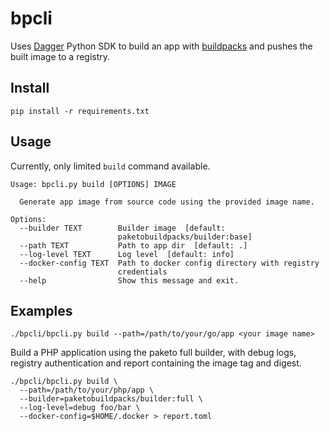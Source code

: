 # bpcli

Uses [Dagger](https://dagger.io/) Python SDK to build an app with
[buildpacks](https://buildpacks.io/) and pushes the built image to a registry.

## Install

```
pip install -r requirements.txt
```

## Usage

Currently, only limited `build` command available.

```
Usage: bpcli.py build [OPTIONS] IMAGE

  Generate app image from source code using the provided image name.

Options:
  --builder TEXT        Builder image  [default:
                        paketobuildpacks/builder:base]
  --path TEXT           Path to app dir  [default: .]
  --log-level TEXT      Log level  [default: info]
  --docker-config TEXT  Path to docker config directory with registry
                        credentials
  --help                Show this message and exit.
```

## Examples

```
./bpcli/bpcli.py build --path=/path/to/your/go/app <your image name>
```

Build a PHP application using the paketo full builder, with debug logs,
registry authentication and report containing the image tag and digest.

```
./bpcli/bpcli.py build \
  --path=/path/to/your/php/app \
  --builder=paketobuildpacks/builder:full \
  --log-level=debug foo/bar \
  --docker-config=$HOME/.docker > report.toml
```
